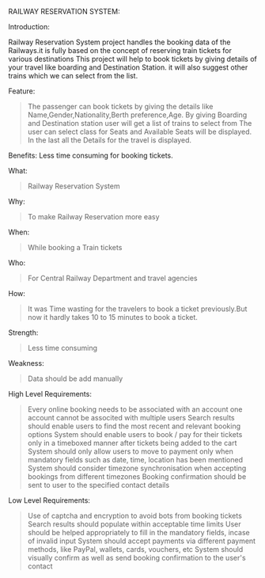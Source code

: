 RAILWAY RESERVATION SYSTEM:

Introduction:

Railway Reservation System project handles the booking data of the Railways.it is fully based on the concept of reserving train tickets for various destinations
This project will help to book tickets by giving details of your travel like boarding and Destination Station.
it will also suggest other trains which we can select from the list.

Feature:

> The passenger can book tickets by giving the details like Name,Gender,Nationality,Berth preference,Age.
> By giving Boarding and Destination station user will get a list of trains to select from
> The user can select class for Seats and Available Seats will be displayed.
> In the last all the Details for the travel is displayed.

Benefits:
Less time consuming for booking tickets.

What:
> Railway Reservation System 

Why:
> To make Railway Reservation more easy

When:
> While booking a Train tickets

Who:
> For Central Railway Department and travel agencies

How:
> It was Time wasting for the travelers to book a ticket previously.But now it hardly takes 10 to 15 minutes to book a ticket.

Strength:
> Less time consuming 

Weakness:
> Data should be add manually

High Level Requirements:
> Every online booking needs to be associated with an account
> one account cannot be associted with multiple users
> Search results should enable users to find the most recent and relevant booking options
>System should enable users to book / pay for their tickets only in a timeboxed manner after tickets being added to the cart
>System should only allow users to move to payment only when mandatory fields such as date, time, location has been mentioned
>System should consider timezone synchronisation when accepting bookings from different timezones
>Booking confirmation should be sent to user to the specified contact details

Low Level Requirements:
>Use of captcha and encryption to avoid bots from booking tickets
>Search results should populate within acceptable time limits
>User should be helped appropriately to fill in the mandatory fields, incase of invalid input
>System should accept payments via different payment methods, like PayPal, wallets, cards, vouchers, etc
>System should visually confirm as well as send booking confirmation to the user's contact
